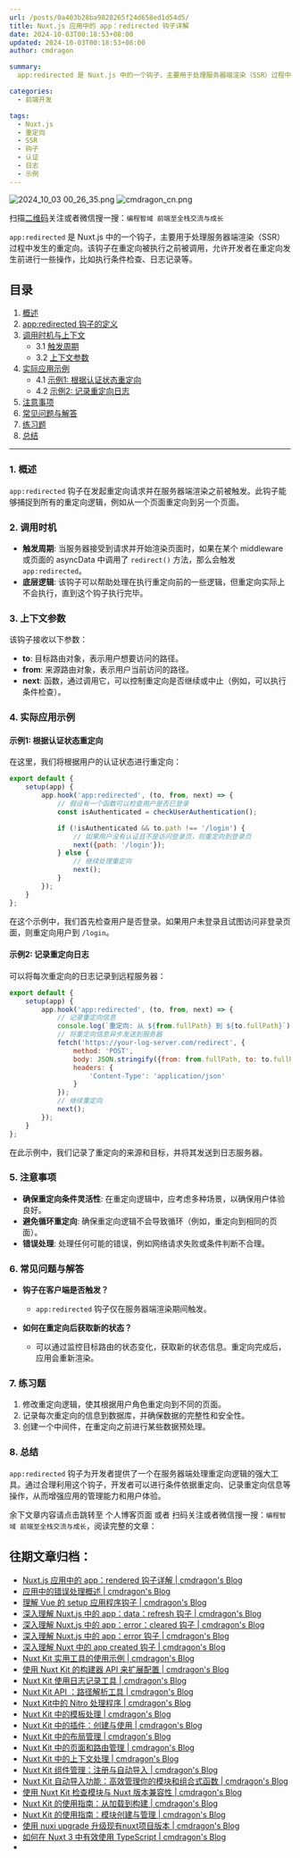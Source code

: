 ```yaml
---
url: /posts/0a403b28ba9828265f24d658ed1d54d5/
title: Nuxt.js 应用中的 app：redirected 钩子详解
date: 2024-10-03T00:18:53+08:00
updated: 2024-10-03T00:18:53+08:00
author: cmdragon

summary:
  app:redirected 是 Nuxt.js 中的一个钩子，主要用于处理服务器端渲染（SSR）过程中发生的重定向。该钩子在重定向被执行之前被调用，允许开发者在重定向发生前进行一些操作，比如执行条件检查、日志记录等。

categories:
  - 前端开发

tags:
  - Nuxt.js
  - 重定向
  - SSR
  - 钩子
  - 认证
  - 日志
  - 示例
---
```


<img src="/images/2024_10_03 00_26_35.png" title="2024_10_03 00_26_35.png" alt="2024_10_03 00_26_35.png"/>

<img src="https://api2.cmdragon.cn/upload/cmder/20250304_012821924.jpg" title="cmdragon_cn.png" alt="cmdragon_cn.png"/>


扫描[二维码](https://api2.cmdragon.cn/upload/cmder/20250304_012821924.jpg)关注或者微信搜一搜：`编程智域 前端至全栈交流与成长`

`app:redirected` 是 Nuxt.js 中的一个钩子，主要用于处理服务器端渲染（SSR）过程中发生的重定向。该钩子在重定向被执行之前被调用，允许开发者在重定向发生前进行一些操作，比如执行条件检查、日志记录等。

## 目录

1. [概述](#1-概述)
2. [app:redirected 钩子的定义](#2-appredirected-钩子的定义)
3. [调用时机与上下文](#3-调用时机与上下文)
   - 3.1 [触发周期](#31-触发周期)
   - 3.2 [上下文参数](#32-上下文参数)
4. [实际应用示例](#4-实际应用示例)
   - 4.1 [示例1: 根据认证状态重定向](#41-示例1根据认证状态重定向)
   - 4.2 [示例2: 记录重定向日志](#42-示例2记录重定向日志)
5. [注意事项](#5-注意事项)
6. [常见问题与解答](#6-常见问题与解答)
7. [练习题](#7-练习题)
8. [总结](#8-总结)

---

### 1. 概述

`app:redirected` 钩子在发起重定向请求并在服务器端渲染之前被触发。此钩子能够捕捉到所有的重定向逻辑，例如从一个页面重定向到另一个页面。

### 2. 调用时机

- **触发周期**: 当服务器接受到请求并开始渲染页面时，如果在某个 middleware 或页面的 asyncData 中调用了 `redirect()`
  方法，那么会触发 `app:redirected`。
- **底层逻辑**: 该钩子可以帮助处理在执行重定向前的一些逻辑，但重定向实际上不会执行，直到这个钩子执行完毕。

### 3. 上下文参数

该钩子接收以下参数：

- **to**: 目标路由对象，表示用户想要访问的路径。
- **from**: 来源路由对象，表示用户当前访问的路径。
- **next**: 函数，通过调用它，可以控制重定向是否继续或中止（例如，可以执行条件检查）。

### 4. 实际应用示例

#### 示例1: 根据认证状态重定向

在这里，我们将根据用户的认证状态进行重定向：

```javascript
export default {
    setup(app) {
        app.hook('app:redirected', (to, from, next) => {
            // 假设有一个函数可以检查用户是否已登录
            const isAuthenticated = checkUserAuthentication();

            if (!isAuthenticated && to.path !== '/login') {
                // 如果用户没有认证且不是访问登录页，则重定向到登录页
                next({path: '/login'});
            } else {
                // 继续处理重定向
                next();
            }
        });
    }
};
```

在这个示例中，我们首先检查用户是否登录。如果用户未登录且试图访问非登录页面，则重定向用户到 `/login`。

#### 示例2: 记录重定向日志

可以将每次重定向的日志记录到远程服务器：

```javascript
export default {
    setup(app) {
        app.hook('app:redirected', (to, from, next) => {
            // 记录重定向信息
            console.log(`重定向: 从 ${from.fullPath} 到 ${to.fullPath}`);
            // 将重定向信息异步发送到服务器
            fetch('https://your-log-server.com/redirect', {
                method: 'POST',
                body: JSON.stringify({from: from.fullPath, to: to.fullPath}),
                headers: {
                    'Content-Type': 'application/json'
                }
            });
            // 继续重定向
            next();
        });
    }
};
```

在此示例中，我们记录了重定向的来源和目标，并将其发送到日志服务器。

### 5. 注意事项

- **确保重定向条件灵活性**: 在重定向逻辑中，应考虑多种场景，以确保用户体验良好。
- **避免循环重定向**: 确保重定向逻辑不会导致循环（例如，重定向到相同的页面）。
- **错误处理**: 处理任何可能的错误，例如网络请求失败或条件判断不合理。

### 6. 常见问题与解答

- **钩子在客户端是否触发？**
    - `app:redirected` 钩子仅在服务器端渲染期间触发。

- **如何在重定向后获取新的状态？**
    - 可以通过监控目标路由的状态变化，获取新的状态信息。重定向完成后，应用会重新渲染。

### 7. 练习题

1. 修改重定向逻辑，使其根据用户角色重定向到不同的页面。
2. 记录每次重定向的信息到数据库，并确保数据的完整性和安全性。
3. 创建一个中间件，在重定向之前进行某些数据预处理。

### 8. 总结

`app:redirected` 钩子为开发者提供了一个在服务器端处理重定向逻辑的强大工具。通过合理利用这个钩子，开发者可以进行条件依据重定向、记录重定向信息等操作，从而增强应用的管理能力和用户体验。

余下文章内容请点击跳转至 个人博客页面 或者 扫码关注或者微信搜一搜：`编程智域 前端至全栈交流与成长`，阅读完整的文章：

## 往期文章归档：

- [Nuxt.js 应用中的 app：rendered 钩子详解 | cmdragon's Blog](https://blog.cmdragon.cn/posts/ff851c9049725c29ffd402e2d1f008e2/)
- [应用中的错误处理概述 | cmdragon's Blog](https://blog.cmdragon.cn/posts/10c446738808a151ce640ad92307cece/)
- [理解 Vue 的 setup 应用程序钩子 | cmdragon's Blog](https://blog.cmdragon.cn/posts/6ed51fb844f1329c26155ff2a6ea4cd2/)
- [深入理解 Nuxt.js 中的 app：data：refresh 钩子 | cmdragon's Blog](https://blog.cmdragon.cn/posts/64d5872b7beb55312b9d4537c9366d2b/)
- [深入理解 Nuxt.js 中的 app：error：cleared 钩子 | cmdragon's Blog](https://blog.cmdragon.cn/posts/b77d43b884a1b04d68230c5963b5e15a/)
- [深入理解 Nuxt.js 中的 app：error 钩子 | cmdragon's Blog](https://blog.cmdragon.cn/posts/cb374534e888fe4a800e013eda896737/)
- [深入理解 Nuxt 中的 app created 钩子 | cmdragon's Blog](https://blog.cmdragon.cn/posts/1e03ef2ae917ee8f6e9c9e63cdb6174d/)
- [Nuxt Kit 实用工具的使用示例 | cmdragon's Blog](https://blog.cmdragon.cn/posts/da99cebfd9827341b9b542b233ed4a09/)
- [使用 Nuxt Kit 的构建器 API 来扩展配置 | cmdragon's Blog](https://blog.cmdragon.cn/posts/bdeb7bbd58b884c871d4a545bab57769/)
- [Nuxt Kit 使用日志记录工具 | cmdragon's Blog](https://blog.cmdragon.cn/posts/fab35b7214614128957a0da96b8705ed/)
- [Nuxt Kit API ：路径解析工具 | cmdragon's Blog](https://blog.cmdragon.cn/posts/68b1b6f9d726f331612d5dcf9dc96914/)
- [Nuxt Kit中的 Nitro 处理程序 | cmdragon's Blog](https://blog.cmdragon.cn/posts/d192f328c97955dd3e3ed3f1cb0c54fa/)
- [Nuxt Kit 中的模板处理 | cmdragon's Blog](https://blog.cmdragon.cn/posts/65413519c80ce2a292bf056178a0d195/)
- [Nuxt Kit 中的插件：创建与使用 | cmdragon's Blog](https://blog.cmdragon.cn/posts/cb753641cae33519dd339d523c5afa32/)
- [Nuxt Kit 中的布局管理 | cmdragon's Blog](https://blog.cmdragon.cn/posts/b4ffad87d300777dc9674a9251b6dc1e/)
- [Nuxt Kit 中的页面和路由管理 | cmdragon's Blog](https://blog.cmdragon.cn/posts/ca15f62138ac0f090f2b9c215756b50a/)
- [Nuxt Kit 中的上下文处理 | cmdragon's Blog](https://blog.cmdragon.cn/posts/a1f6b30121d27466cf8fd474dd962eda/)
- [Nuxt Kit 组件管理：注册与自动导入 | cmdragon's Blog](https://blog.cmdragon.cn/posts/c5f0133bf1d896616b703a00c560fb9b/)
- [Nuxt Kit 自动导入功能：高效管理你的模块和组合式函数 | cmdragon's Blog](https://blog.cmdragon.cn/posts/5640663d513476298fbd449f82a67e09/)
- [使用 Nuxt Kit 检查模块与 Nuxt 版本兼容性 | cmdragon's Blog](https://blog.cmdragon.cn/posts/b80a57c1b7ed8f18b9d72567e3bc9d71/)
- [Nuxt Kit 的使用指南：从加载到构建 | cmdragon's Blog](https://blog.cmdragon.cn/posts/a19304accfa8f913a68caae99dfa8a68/)
- [Nuxt Kit 的使用指南：模块创建与管理 | cmdragon's Blog](https://blog.cmdragon.cn/posts/4ab50831d8bbee635f407ecba9971360/)
- [使用 nuxi upgrade 升级现有nuxt项目版本 | cmdragon's Blog](https://blog.cmdragon.cn/posts/0e0c114dbed4df069069c50bc4b57510/)
- [如何在 Nuxt 3 中有效使用 TypeScript | cmdragon's Blog](https://blog.cmdragon.cn/posts/3121b9f162f334cf3f36524ef4a0a21c/)
-

